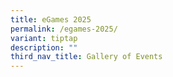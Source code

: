 ```yaml
---
title: eGames 2025
permalink: /egames-2025/
variant: tiptap
description: ""
third_nav_title: Gallery of Events
---
```

